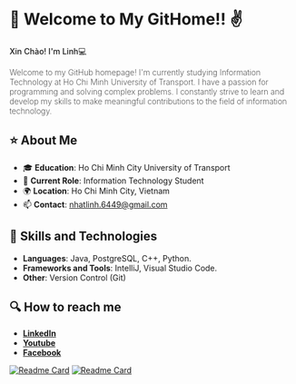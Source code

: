 # 👀 Welcome to My GitHome!! ✌

<p style="font-weight:500;">Xin Chào! I'm Linh💻</p>
<p style="font-weight:200;">Welcome to my GitHub homepage! I'm currently studying Information Technology at Ho Chi Minh University of Transport. I have a passion for programming and solving complex problems. I constantly strive to learn and develop my skills to make meaningful contributions to the field of information technology. </p>

## ⭐ About Me   

- 🎓 **Education**: Ho Chi Minh City University of Transport
- 💼 **Current Role**: Information Technology Student
- 🌍 **Location**: Ho Chi Minh City, Vietnam
- 📫 **Contact**: nhatlinh.6449@gmail.com

## 🚀 Skills and Technologies

- **Languages**: Java, PostgreSQL, C++, Python.
- **Frameworks and Tools**: IntelliJ, Visual Studio Code.
- **Other**: Version Control (Git)

<!--## 📈 GitHub Stats -->

<!--![Anurag's GitHub stats](https://github-readme-stats.vercel.app/api?username=linhhuynhcoding&hide=contribs,prs,issues&theme=rose)-->


## 🔍 How to reach me
- **[LinkedIn](https://www.linkedin.com/in/vu-nhat-linh-huynh-b67b96219/)**
- **[Youtube](https://www.youtube.com/@younglungling)**
- **[Facebook](https://www.facebook.com/hvnhatlinh3004)**

[![Readme Card](https://github-readme-stats.vercel.app/api/pin/?username=linhhuynhcoding&repo=Library-Management&theme=moltack)](https://github.com/linhhuynhcoding/Library-Management)
[![Readme Card](https://github-readme-stats.vercel.app/api/pin/?username=linhhuynhcoding&repo=Competitive-Programming&theme=buefy)](https://github.com/linhhuynhcoding/Competitive-Programming)

<!--
**linhhuynhcoding/linhhuynhcoding** is a ✨ _special_ ✨ repository because its `README.md` (this file) appears on your GitHub profile.

Here are some ideas to get you started:

- 🔭 I’m currently working on ...
- 🌱 I’m currently learning ...
- 👯 I’m looking to collaborate on ...
- 🤔 I’m looking for help with ...
- 💬 Ask me about ...
- 📫 How to reach me: ...
- 😄 Pronouns: ...
- ⚡ Fun fact: ...
-->
